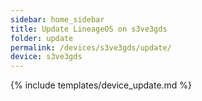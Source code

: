 ```yaml
---
sidebar: home_sidebar
title: Update LineageOS on s3ve3gds
folder: update
permalink: /devices/s3ve3gds/update/
device: s3ve3gds
---
```

{% include templates/device_update.md %}
